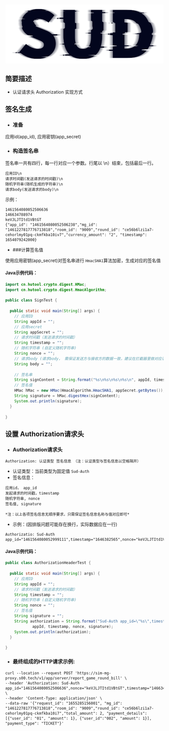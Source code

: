#

![SUD](../../Resource/logo.png)

## 简要描述

- 认证请求头 Authorization 实现方式

## 签名生成

- ### 准备

应用id(app_id), 应用密钥(app_secret)

- ### 构造签名串

签名串一共有四行，每一行对应一个参数。行尾以 \n）结束，包括最后一行。

```
应用ID\n
请求时间戳(发送请求的时间戳)\n
随机字符串(随机生成的字符串)\n
请求body(发送请求的body)\n
```
示例：
```
1461564080052506636
146634788974
keVJLJTItd1VBtGT
{"app_id": "1461564080052506238","mg_id": "1461227817776713818","room_id": "9009","round_id": "ce56b6lzi1a7-cehorlmy01pq-ckmfkba10iv7","currency_amount": "2", "timestamp": 1654079242000}

```

- ###计算签名值

使用应用密钥(app_secret)对签名串进行 `HmacSHA1`算法加密，生成对应的签名值

#### Java示例代码：
```java
import cn.hutool.crypto.digest.HMac;
import cn.hutool.crypto.digest.HmacAlgorithm;

public class SignTest {

  public static void main(String[] args) {
    // 应用ID
    String appId = "";
    // 应用secret
    String appSecret = "";
    // 请求时间戳（发送请求的时间戳）
    String timestamp = "";
    // 随机字符串 (自定义随机字符串)
    String nonce = "";
    // 请求body (请求body， 需保证发送方与接收方的数据一致，建议在拦截器里做对应认证)
    String body = "";

    // 签名串
    String signContent = String.format("%s\n%s\n%s\n%s\n", appId, timestamp, nonce, body);
    // 签名值
    HMac hMac = new HMac(HmacAlgorithm.HmacSHA1, appSecret.getBytes());
    String signature = hMac.digestHex(signContent);
    System.out.println(signature);
  }

}
```

## 设置 Authorization请求头

- ### Authorization请求头

```
Authorization: 认证类型 签名信息 （注：认证类型与签名信息以空格隔开）
```
- 认证类型：当前类型为固定值 `Sud-Auth`
- 签名信息：
```
应用id， app_id
发起请求的时间戳，timestamp
随机字符串, nonce
签名值, signature

*注：以上各项签名信息无顺序要求，只需保证签名信息名称与值对应即可*
```

- 示例：(因排版问题可能存在换行，实际数据应在一行)

```
Authorizatio: Sud-Auth app_id="1461564080052999111",timestamp="1646382565",nonce="keVJLJTItd1VBtGT",signature="8d6e3c25614278a08b5abe4c205c18adee8437d2"
```

#### Java示例代码：
```java
public class AuthorizationHeaderTest {

  public static void main(String[] args) {
    // 应用ID
    String appId = "";
    // 请求时间戳（发送请求的时间戳）
    String timestamp = "";
    // 随机字符串 (自定义随机字符串)
    String nonce = "";
    // 签名值
    String signature = "";
    String authorization = String.format("Sud-Auth app_id=\"%s\",timestamp=\"%s\",nonce=\"%s\",signature=\"%s\"",
            appId, timestamp, nonce, signature);
    System.out.println(authorization);
  }

}
```

- ### 最终组成的HTTP请求示例:

```
curl --location --request POST 'https://sim-mg-proxy.s00.tech/v1/app/server/report_game_round_bill' \
--header 'Authorization: Sud-Auth app_id="1461564080052506636",nonce="keVJLJTItd1VBtGT",timestamp="146634788974",signature="dbe72d35f08182e948c8b92bbcc29ebfb47308d5"' \
--header 'Content-Type: application/json' \
--data-raw '{"request_id": "1655285156001", "mg_id": "1461227817776713818","room_id": "9009","round_id": "ce56b6lzi1a7-cehorlmy01pq-ckmfkba10i7","total_amount": 2, "payment_details": [{"user_id": "01", "amount": 1}, {"user_id":"002", "amount": 1}], "payment_type": "TICKET"}'
```
